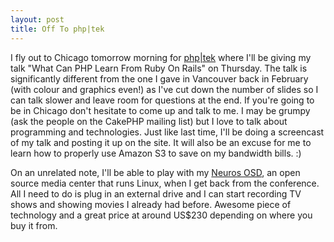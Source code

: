 ```yaml
--- 
layout: post
title: Off To php|tek
---
```

<p>I fly out to Chicago tomorrow morning for <a href='http://www.phparch.com/phptek'>php|tek</a> where I'll be giving my talk "What Can PHP Learn From Ruby On Rails" on Thursday.  The talk is significantly different from the one I gave in Vancouver back in February (with colour and graphics even!) as I've cut down the number of slides so I can talk slower and leave room for questions at the end.  If you're going to be in Chicago don't hesitate to come up and talk to me.  I may be grumpy (ask the people on the CakePHP mailing list) but I love to talk about programming and technologies.  Just like last time, I'll be doing a screencast of my talk and posting it up on the site.  It will also be an excuse for me to learn how to properly use Amazon S3 to save on my bandwidth bills. :)
</p><p>
On an unrelated note, I'll be able to play with my <a href="http://www.neurosaudio.com/osd/osd.asp">Neuros OSD</a>, an open source media center that runs Linux, when I get back from the conference.  All I need to do is plug in an external drive and I can start recording TV shows and showing movies I already  had before.  Awesome piece of technology and a great price at around US$230 depending on where you buy it from.
</p>
